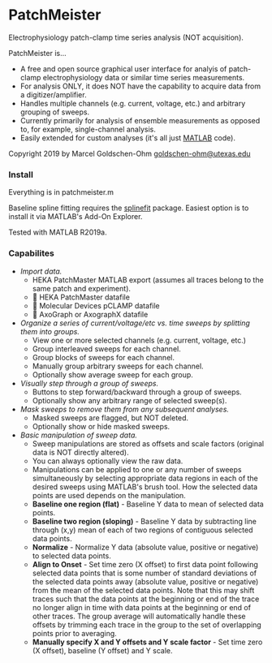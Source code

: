 # PatchMeister
Electrophysiology patch-clamp time series analysis (NOT acquisition).

PatchMeister is...
* A free and open source graphical user interface for analyis of patch-clamp electrophysiology data or similar time series measurements.
* For analysis ONLY, it does NOT have the capability to acquire data from a digitizer/amplifier. 
* Handles multiple channels (e.g. current, voltage, etc.) and arbitrary grouping of sweeps.
* Currently primarily for analysis of ensemble measurements as opposed to, for example, single-channel analysis.
* Easily extended for custom analyses (it's all just [MATLAB](http://www.mathworks.com/products/matlab) code).

Copyright 2019 by Marcel Goldschen-Ohm <goldschen-ohm@utexas.edu>

### Install
Everything is in patchmeister.m

Baseline spline fitting requires the [splinefit](https://www.mathworks.com/matlabcentral/fileexchange/71225-splinefit) package. Easiest option is to install it via MATLAB's Add-On Explorer.

Tested with MATLAB R2019a.

### Capabilites
* *Import data.*
    * HEKA PatchMaster MATLAB export (assumes all traces belong to the same patch and experiment).
    * :construction: HEKA PatchMaster datafile
    * :construction: Molecular Devices pCLAMP datafile
    * :construction: AxoGraph or AxographX datafile
* *Organize a series of current/voltage/etc vs. time sweeps by splitting them into groups.*
    * View one or more selected channels (e.g. current, voltage, etc.)
    * Group interleaved sweeps for each channel.
    * Group blocks of sweeps for each channel.
    * Manually group arbitrary sweeps for each channel.
    * Optionally show average sweep for each group.
* *Visually step through a group of sweeps.*
    * Buttons to step forward/backward through a group of sweeps.
    * Optionally show any arbitrary range of selected sweep(s).
* *Mask sweeps to remove them from any subsequent analyses.*
   * Masked sweeps are flagged, but NOT deleted.
   * Optionally show or hide masked sweeps.
* *Basic manipulation of sweep data.*
    * Sweep manipulations are stored as offsets and scale factors (original data is NOT directly altered).
    * You can always optionally view the raw data.
    * Manipulations can be applied to one or any number of sweeps simultaneously by selecting appropriate data regions in each of the desired sweeps using MATLAB's brush tool. How the selected data points are used depends on the manipulation.
    * **Baseline one region (flat)** - Baseline Y data to mean of selected data points.
    * **Baseline two region (sloping)** - Baseline Y data by subtracting line through (x,y) mean of each of two regions of contiguous selected data points.
    * **Normalize** - Normalize Y data (absolute value, positive or negative) to selected data points.
    * **Align to Onset** - Set time zero (X offset) to first data point following selected data points that is some number of standard deviations of the selected data points away (absolute value, positive or negative) from the mean of the selected data points. Note that this may shift traces such that the data points at the beginning or end of the trace no longer align in time with data points at the beginning or end of other traces. The group average will automatically handle these offsets by trimming each trace in the group to the set of overlapping points prior to averaging.
    * **Manually specify X and Y offsets and Y scale factor** - Set time zero (X offset), baseline (Y offset) and Y scale.
